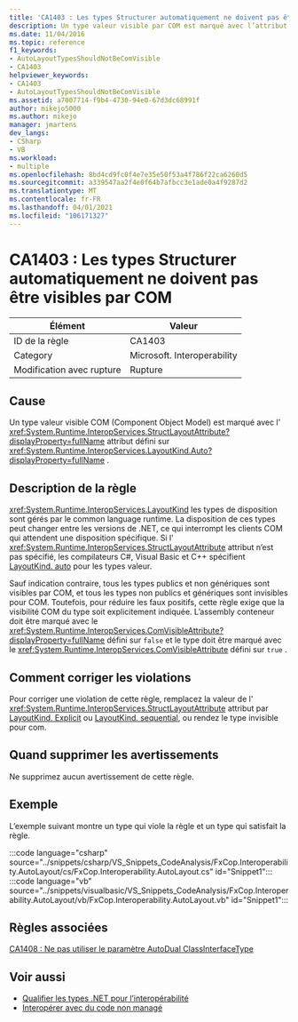```yaml
---
title: 'CA1403 : Les types Structurer automatiquement ne doivent pas être visibles par COM'
description: Un type valeur visible par COM est marqué avec l’attribut System. Runtime. InteropServices. StructLayoutAttribute défini sur LayoutKind. auto.
ms.date: 11/04/2016
ms.topic: reference
f1_keywords:
- AutoLayoutTypesShouldNotBeComVisible
- CA1403
helpviewer_keywords:
- CA1403
- AutoLayoutTypesShouldNotBeComVisible
ms.assetid: a7007714-f9b4-4730-94e0-67d3dc68991f
author: mikejo5000
ms.author: mikejo
manager: jmartens
dev_langs:
- CSharp
- VB
ms.workload:
- multiple
ms.openlocfilehash: 8bd4cd9fc0f4e7e35e50f53a4f786f22ca6260d5
ms.sourcegitcommit: a339547aa2f4e0f64b7afbcc3e1ade0a4f9287d2
ms.translationtype: MT
ms.contentlocale: fr-FR
ms.lasthandoff: 04/01/2021
ms.locfileid: "106171327"
---
```

# <a name="ca1403-auto-layout-types-should-not-be-com-visible"></a>CA1403 : Les types Structurer automatiquement ne doivent pas être visibles par COM

|Élément|Valeur|
|-|-|
|ID de la règle|CA1403|
|Category|Microsoft. Interoperability|
|Modification avec rupture|Rupture|

## <a name="cause"></a>Cause

Un type valeur visible COM (Component Object Model) est marqué avec l' <xref:System.Runtime.InteropServices.StructLayoutAttribute?displayProperty=fullName> attribut défini sur <xref:System.Runtime.InteropServices.LayoutKind.Auto?displayProperty=fullName> .

## <a name="rule-description"></a>Description de la règle

<xref:System.Runtime.InteropServices.LayoutKind> les types de disposition sont gérés par le common language runtime. La disposition de ces types peut changer entre les versions de .NET, ce qui interrompt les clients COM qui attendent une disposition spécifique. Si l' <xref:System.Runtime.InteropServices.StructLayoutAttribute> attribut n’est pas spécifié, les compilateurs C#, Visual Basic et C++ spécifient [LayoutKind. auto](<xref:System.Runtime.InteropServices.LayoutKind.Auto>) pour les types valeur.

Sauf indication contraire, tous les types publics et non génériques sont visibles par COM, et tous les types non publics et génériques sont invisibles pour COM. Toutefois, pour réduire les faux positifs, cette règle exige que la visibilité COM du type soit explicitement indiquée. L’assembly conteneur doit être marqué avec le <xref:System.Runtime.InteropServices.ComVisibleAttribute?displayProperty=fullName> défini sur `false` et le type doit être marqué avec le <xref:System.Runtime.InteropServices.ComVisibleAttribute> défini sur `true` .

## <a name="how-to-fix-violations"></a>Comment corriger les violations

Pour corriger une violation de cette règle, remplacez la valeur de l' <xref:System.Runtime.InteropServices.StructLayoutAttribute> attribut par [LayoutKind. Explicit](<xref:System.Runtime.InteropServices.LayoutKind.Explicit>) ou [LayoutKind. sequential](<xref:System.Runtime.InteropServices.LayoutKind.Sequential>), ou rendez le type invisible pour com.

## <a name="when-to-suppress-warnings"></a>Quand supprimer les avertissements

Ne supprimez aucun avertissement de cette règle.

## <a name="example"></a>Exemple

L’exemple suivant montre un type qui viole la règle et un type qui satisfait la règle.

:::code language="csharp" source="../snippets/csharp/VS_Snippets_CodeAnalysis/FxCop.Interoperability.AutoLayout/cs/FxCop.Interoperability.AutoLayout.cs" id="Snippet1":::
:::code language="vb" source="../snippets/visualbasic/VS_Snippets_CodeAnalysis/FxCop.Interoperability.AutoLayout/vb/FxCop.Interoperability.AutoLayout.vb" id="Snippet1":::

## <a name="related-rules"></a>Règles associées

[CA1408 : Ne pas utiliser le paramètre AutoDual ClassInterfaceType](../code-quality/ca1408.md)

## <a name="see-also"></a>Voir aussi

- [Qualifier les types .NET pour l’interopérabilité](/dotnet/framework/interop/qualifying-net-types-for-interoperation)
- [Interopérer avec du code non managé](/dotnet/framework/interop/index)
